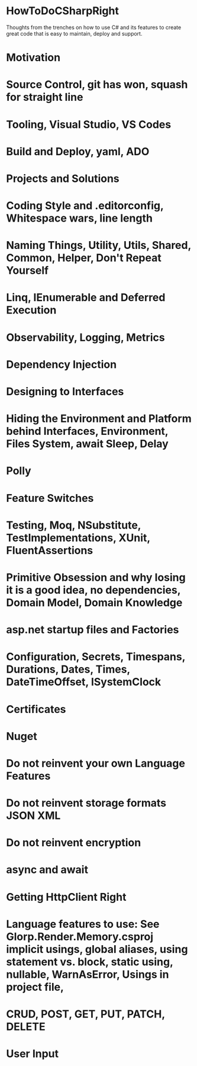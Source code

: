 # HowToDoCSharpRight
Thoughts from the trenches on how to use C# and its features to create great code that is easy to maintain, deploy and support.
# Motivation
# Source Control, git has won, squash for straight line
# Tooling, Visual Studio, VS Codes
# Build and Deploy, yaml, ADO
# Projects and Solutions
# Coding Style and .editorconfig, Whitespace wars, line length
# Naming Things, Utility, Utils, Shared, Common, Helper, Don't Repeat Yourself
# Linq, IEnumerable and Deferred Execution
# Observability, Logging, Metrics
# Dependency Injection
# Designing to Interfaces
# Hiding the Environment and Platform behind Interfaces, Environment, Files System, await Sleep, Delay
# Polly
# Feature Switches
# Testing, Moq, NSubstitute, TestImplementations, XUnit, FluentAssertions
# Primitive Obsession and why losing it is a good idea, no dependencies, Domain Model, Domain Knowledge
# asp.net startup files and Factories
# Configuration, Secrets, Timespans, Durations, Dates, Times, DateTimeOffset, ISystemClock
# Certificates
# Nuget
# Do not reinvent your own Language Features
# Do not reinvent storage formats JSON XML
# Do not reinvent encryption
# async and await
# Getting HttpClient Right
# Language features to use: See Glorp.Render.Memory.csproj implicit usings, global aliases, using statement vs. block, static using, nullable, WarnAsError, Usings in project file, 
# CRUD, POST, GET, PUT, PATCH, DELETE
# User Input